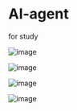 # AI-agent 
for study

![image](https://github.com/jinuk0211/AI-agent/assets/150532431/ded87d50-b1dd-4bed-9886-3f5a6facfa9c)

![image](https://github.com/jinuk0211/AI-agent/assets/150532431/aaa3a459-a950-4858-88a8-cae163371fd7)

![image](https://github.com/jinuk0211/AI-agent/assets/150532431/0dab521e-36ed-4fc0-8a7b-4456532ad3af)

![image](https://github.com/jinuk0211/AI-agent/assets/150532431/cf5a5006-befd-4900-84d2-fac69318938f)
